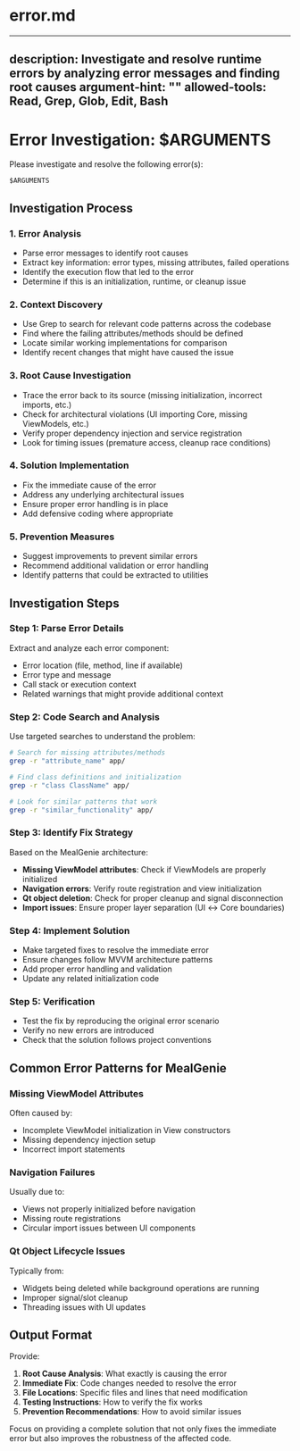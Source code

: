 # error.md
---
description: Investigate and resolve runtime errors by analyzing error messages and finding root causes
argument-hint: "<error-text-or-logs>"
allowed-tools: Read, Grep, Glob, Edit, Bash
---

# Error Investigation: $ARGUMENTS

Please investigate and resolve the following error(s):

```
$ARGUMENTS
```

## Investigation Process

### 1. Error Analysis
- Parse error messages to identify root causes
- Extract key information: error types, missing attributes, failed operations
- Identify the execution flow that led to the error
- Determine if this is an initialization, runtime, or cleanup issue

### 2. Context Discovery
- Use Grep to search for relevant code patterns across the codebase
- Find where the failing attributes/methods should be defined
- Locate similar working implementations for comparison
- Identify recent changes that might have caused the issue

### 3. Root Cause Investigation
- Trace the error back to its source (missing initialization, incorrect imports, etc.)
- Check for architectural violations (UI importing Core, missing ViewModels, etc.)
- Verify proper dependency injection and service registration
- Look for timing issues (premature access, cleanup race conditions)

### 4. Solution Implementation
- Fix the immediate cause of the error
- Address any underlying architectural issues
- Ensure proper error handling is in place
- Add defensive coding where appropriate

### 5. Prevention Measures
- Suggest improvements to prevent similar errors
- Recommend additional validation or error handling
- Identify patterns that could be extracted to utilities

## Investigation Steps

### Step 1: Parse Error Details
Extract and analyze each error component:
- Error location (file, method, line if available)
- Error type and message
- Call stack or execution context
- Related warnings that might provide additional context

### Step 2: Code Search and Analysis
Use targeted searches to understand the problem:
```bash
# Search for missing attributes/methods
grep -r "attribute_name" app/

# Find class definitions and initialization
grep -r "class ClassName" app/

# Look for similar patterns that work
grep -r "similar_functionality" app/
```

### Step 3: Identify Fix Strategy
Based on the MealGenie architecture:
- **Missing ViewModel attributes**: Check if ViewModels are properly initialized
- **Navigation errors**: Verify route registration and view initialization
- **Qt object deletion**: Check for proper cleanup and signal disconnection
- **Import issues**: Ensure proper layer separation (UI ↔ Core boundaries)

### Step 4: Implement Solution
- Make targeted fixes to resolve the immediate error
- Ensure changes follow MVVM architecture patterns
- Add proper error handling and validation
- Update any related initialization code

### Step 5: Verification
- Test the fix by reproducing the original error scenario
- Verify no new errors are introduced
- Check that the solution follows project conventions

## Common Error Patterns for MealGenie

### Missing ViewModel Attributes
Often caused by:
- Incomplete ViewModel initialization in View constructors
- Missing dependency injection setup
- Incorrect import statements

### Navigation Failures
Usually due to:
- Views not properly initialized before navigation
- Missing route registrations
- Circular import issues between UI components

### Qt Object Lifecycle Issues
Typically from:
- Widgets being deleted while background operations are running
- Improper signal/slot cleanup
- Threading issues with UI updates

## Output Format

Provide:
1. **Root Cause Analysis**: What exactly is causing the error
2. **Immediate Fix**: Code changes needed to resolve the error
3. **File Locations**: Specific files and lines that need modification
4. **Testing Instructions**: How to verify the fix works
5. **Prevention Recommendations**: How to avoid similar issues

Focus on providing a complete solution that not only fixes the immediate error but also improves the robustness of the affected code.
